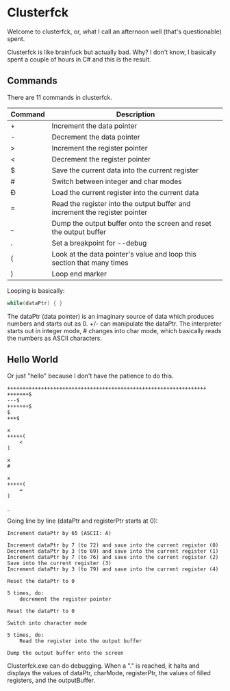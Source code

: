 # Clusterfck

Welcome to clusterfck, or, what I call an afternoon well (that's questionable) spent.

Clusterfck is like brainfuck but actually bad. Why? I don't know, I basically spent a couple of hours in C# and this is the result.

## Commands

There are 11 commands in clusterfck.

| Command | Description                                                                 |
|---------|-----------------------------------------------------------------------------|
| +       | Increment the data pointer                                                  |
| -       | Decrement the data pointer                                                  |
| >       | Increment the register pointer                                              |
| <       | Decrement the register pointer                                              |
| $       | Save the current data into the current register                             |
| #       | Switch between integer and char modes                                       |
| Đ       | Load the current register into the current data                             |
| =       | Read the register into the output buffer and increment the register pointer |
| _       | Dump the output buffer onto the screen and reset the output buffer          |
| .       | Set a breakpoint for --debug                                                |
| (       | Look at the data pointer's value and loop this section that many times      |
| )       | Loop end marker                                                             |

Looping is basically:

```c
while(dataPtr) { }
```

The dataPtr (data pointer) is an imaginary source of data which produces numbers and starts out as 0. +/- can manipulate the dataPtr. The interpreter starts out in integer mode, # changes into char mode, which basically reads the numbers as ASCII characters.

## Hello World

Or just "hello" because I don't have the patience to do this.

```
+++++++++++++++++++++++++++++++++++++++++++++++++++++++++++++++++
+++++++$
---$
+++++++$
$
+++$

x
+++++(
	<
)

x
#

x
+++++(
	=
)

_
```

Going line by line (dataPtr and registerPtr starts at 0):

```
Increment dataPtr by 65 (ASCII: A)

Increment dataPtr by 7 (to 72) and save into the current register (0)
Decrement dataPtr by 3 (to 69) and save into the current register (1)
Increment dataPtr by 7 (to 76) and save into the current register (2)
Save into the current register (3)
Increment dataPtr by 3 (to 79) and save into the current register (4)

Reset the dataPtr to 0

5 times, do:
	decrement the register pointer

Reset the dataPtr to 0

Switch into character mode

5 times, do:
	Read the register into the output buffer

Dump the output buffer onto the screen
```

Clusterfck.exe can do debugging. When a "." is reached, it halts and displays the values of dataPtr, charMode, registerPtr, the values of filled registers, and the outputBuffer.